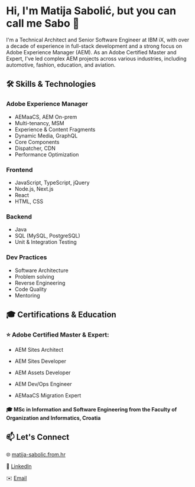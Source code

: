 # Hi, I'm Matija Sabolić, but you can call me Sabo 👋

I'm a Technical Architect and Senior Software Engineer at IBM iX, with over a decade of experience in full-stack development and a strong focus on Adobe Experience Manager (AEM). As an Adobe Certified Master and Expert, I've led complex AEM projects across various industries, including automotive, fashion, education, and aviation.

## 🛠️ Skills & Technologies

### Adobe Experience Manager

* AEMaaCS, AEM On-prem
* Multi-tenancy, MSM
* Experience & Content Fragments
* Dynamic Media, GraphQL
* Core Components
* Dispatcher, CDN
* Performance Optimization

### Frontend 
* JavaScript, TypeScript, jQuery
* Node.js, Next.js
* React
* HTML, CSS

### Backend
* Java
* SQL (MySQL, PostgreSQL)
* Unit & Integration Testing

### Dev Practices
* Software Architecture
* Problem solving
* Reverse Engineering
* Code Quality
* Mentoring

## 🎓 Certifications & Education
### ⭐ Adobe Certified Master & Expert:

* AEM Sites Architect

* AEM Sites Developer

* AEM Assets Developer

* AEM Dev/Ops Engineer

* AEMaaCS Migration Expert

#### 🎓 MSc in Information and Software Engineering from the Faculty of Organization and Informatics, Croatia


## 📫 Let's Connect
🌐 [matija-sabolic.from.hr](https://matija-sabolic.from.hr)

💼 [LinkedIn](https://www.linkedin.com/in/matija-saboli%C4%87/) 

✉️ [Email](mailto:matijasaboli37@gmail.com)
